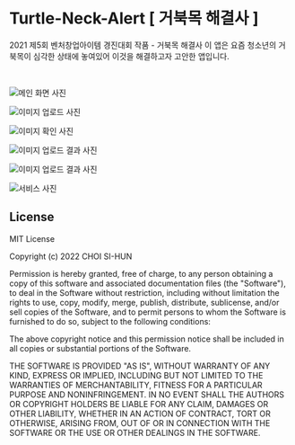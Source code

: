 # Turtle-Neck-Alert [ 거북목 해결사 ]
2021 제5회 벤처창업아이템 경진대회 작품 - 거북목 해결사
이 앱은 요즘 청소년의 거북목이 심각한 상태에 놓여있어 이것을 해결하고자 고안한 앱입니다.

<br />

![메인 화면 사진](https://i.imgur.com/9TeGeuL.jpg)

![이미지 업로드 사진](https://i.imgur.com/6h5vrnG.jpg)

![이미지 확인 사진](https://i.imgur.com/gIVi31H.jpg)

![이미지 업로드 결과 사진](https://i.imgur.com/alGLgp5.jpg)

![이미지 업로드 결과 사진](https://i.imgur.com/alGLgp5.jpg)

![서비스 사진](https://i.imgur.com/OVCdHbG.jpg)

## License
MIT License

Copyright (c) 2022 CHOI SI-HUN

Permission is hereby granted, free of charge, to any person obtaining a copy
of this software and associated documentation files (the "Software"), to deal
in the Software without restriction, including without limitation the rights
to use, copy, modify, merge, publish, distribute, sublicense, and/or sell
copies of the Software, and to permit persons to whom the Software is
furnished to do so, subject to the following conditions:

The above copyright notice and this permission notice shall be included in all
copies or substantial portions of the Software.

THE SOFTWARE IS PROVIDED "AS IS", WITHOUT WARRANTY OF ANY KIND, EXPRESS OR
IMPLIED, INCLUDING BUT NOT LIMITED TO THE WARRANTIES OF MERCHANTABILITY,
FITNESS FOR A PARTICULAR PURPOSE AND NONINFRINGEMENT. IN NO EVENT SHALL THE
AUTHORS OR COPYRIGHT HOLDERS BE LIABLE FOR ANY CLAIM, DAMAGES OR OTHER
LIABILITY, WHETHER IN AN ACTION OF CONTRACT, TORT OR OTHERWISE, ARISING FROM,
OUT OF OR IN CONNECTION WITH THE SOFTWARE OR THE USE OR OTHER DEALINGS IN THE
SOFTWARE.
